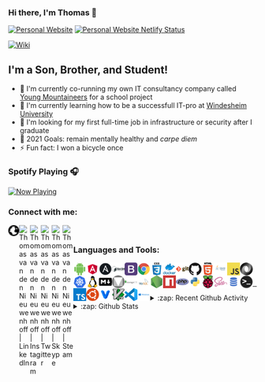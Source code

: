 ### Hi there, I'm Thomas 👋

[![Personal Website](https://img.shields.io/website?label=tvdn.me&style=for-the-badge&url=https%3A%2F%2Ftvdn.me)](https://tvdn.me)
[![Personal Website Netlify Status](https://api.netlify.com/api/v1/badges/6f24e10c-e713-44fc-b3e8-cd15750aec9f/deploy-status)](https://app.netlify.com/sites/tvdn/deploys)

[![Wiki](https://img.shields.io/website?label=wiki.tvdn.me&style=for-the-badge&url=https%3A%2F%2Fwiki.tvdn.me)](https://wiki.tvdn.me)

## I'm a Son, Brother, and Student!

- 🔭 I'm currently co-running my own IT consultancy company called [Young Mountaineers][young-mountaineers] for a school project
- 🌱 I'm currently learning how to be a successfull IT-pro at [Windesheim University][windesheim]
- 💼 I'm looking for my first full-time job in infrastructure or security after I graduate
- 🥅 2021 Goals: remain mentally healthy and *carpe diem*
- ⚡ Fun fact: I won a bicycle once

### Spotify Playing 🎧
[<img src="https://now-playing-profile.thomasiam.vercel.app/now-playing" width="256" height="64" alt="Now Playing">](https://now-playing-profile.thomasiam.vercel.app/now-playing?open)

### Connect with me:

[<img align="left" alt="TvdN.me" width="22px" src="https://raw.githubusercontent.com/iconic/open-iconic/master/svg/globe.svg" />][website]
[<img align="left" alt="Thomas van den Nieuwenhoff | LinkedIn" width="22px" src="https://cdn.jsdelivr.net/npm/simple-icons@v3/icons/linkedin.svg" />][linkedin]
[<img align="left" alt="Thomas van den Nieuwenhoff | Instagram" width="22px" src="https://cdn.jsdelivr.net/npm/simple-icons@v3/icons/instagram.svg" />][instagram]
[<img align="left" alt="Thomas van den Nieuwenhoff | Twitter" width="22px" src="https://cdn.jsdelivr.net/npm/simple-icons@v3/icons/twitter.svg" />][twitter]
[<img align="left" alt="Thomas van den Nieuwenhoff | Skype" width="22px" src="https://cdn.jsdelivr.net/npm/simple-icons@3.7.0/icons/skype.svg" />][skype]
[<img align="left" alt="Thomas van den Nieuwenhoff | Steam" width="22px" src="https://cdn.jsdelivr.net/npm/simple-icons@3.7.0/icons/steam.svg" />][steam]

<br />

### Languages and Tools:

[<img align="left" alt="Android" width="26px" src="https://raw.githubusercontent.com/github/explore/80688e429a7d4ef2fca1e82350fe8e3517d3494d/topics/android/android.png" />][android]
[<img align="left" alt="Angular" width="26px" src="https://raw.githubusercontent.com/github/explore/80688e429a7d4ef2fca1e82350fe8e3517d3494d/topics/angular/angular.png" />][angular]
[<img align="left" alt="Ansible" width="26px" src="https://raw.githubusercontent.com/github/explore/80688e429a7d4ef2fca1e82350fe8e3517d3494d/topics/ansible/ansible.png" />][ansible]
[<img align="left" alt="Bash" width="26px" src="https://raw.githubusercontent.com/github/explore/80688e429a7d4ef2fca1e82350fe8e3517d3494d/topics/bash/bash.png" />][bash]
[<img align="left" alt="Bootstrap" width="26px" src="https://raw.githubusercontent.com/github/explore/80688e429a7d4ef2fca1e82350fe8e3517d3494d/topics/bootstrap/bootstrap.png" />][bootstrap]
[<img align="left" alt="Chrome Extension" width="26px" src="https://raw.githubusercontent.com/github/explore/80688e429a7d4ef2fca1e82350fe8e3517d3494d/topics/chrome-extension/chrome-extension.png" />][chromeextension]
[<img align="left" alt="CSS3" width="26px" src="https://raw.githubusercontent.com/github/explore/80688e429a7d4ef2fca1e82350fe8e3517d3494d/topics/css/css.png" />][css3]
[<img align="left" alt="Docker" width="26px" src="https://raw.githubusercontent.com/github/explore/80688e429a7d4ef2fca1e82350fe8e3517d3494d/topics/docker/docker.png" />][docker]
[<img align="left" alt="Git" width="26px" src="https://raw.githubusercontent.com/github/explore/80688e429a7d4ef2fca1e82350fe8e3517d3494d/topics/git/git.png" />][git]
[<img align="left" alt="GitHub" width="26px" src="https://raw.githubusercontent.com/github/explore/78df643247d429f6cc873026c0622819ad797942/topics/github/github.png" />][github]
[<img align="left" alt="HTML5" width="26px" src="https://raw.githubusercontent.com/github/explore/80688e429a7d4ef2fca1e82350fe8e3517d3494d/topics/html/html.png" />][html5]
[<img align="left" alt="Java" width="26px" src="https://raw.githubusercontent.com/github/explore/80688e429a7d4ef2fca1e82350fe8e3517d3494d/topics/java/java.png" />][java]
[<img align="left" alt="JavaScript" width="26px" src="https://raw.githubusercontent.com/github/explore/80688e429a7d4ef2fca1e82350fe8e3517d3494d/topics/javascript/javascript.png" />][js]
[<img align="left" alt="JSON" width="26px" src="https://raw.githubusercontent.com/github/explore/80688e429a7d4ef2fca1e82350fe8e3517d3494d/topics/json/json.png" />][json]
[<img align="left" alt="Kubernetes" width="26px" src="https://raw.githubusercontent.com/github/explore/80688e429a7d4ef2fca1e82350fe8e3517d3494d/topics/kubernetes/kubernetes.png" />][kubernetes]
[<img align="left" alt="Linux" width="26px" src="https://raw.githubusercontent.com/github/explore/80688e429a7d4ef2fca1e82350fe8e3517d3494d/topics/linux/linux.png" />][linux]
[<img align="left" alt="Markdown" width="26px" src="https://raw.githubusercontent.com/github/explore/80688e429a7d4ef2fca1e82350fe8e3517d3494d/topics/markdown/markdown.png" />][md]
[<img align="left" alt="Material Design" width="26px" src="https://raw.githubusercontent.com/github/explore/80688e429a7d4ef2fca1e82350fe8e3517d3494d/topics/material-design/material-design.png" />][materialdesign]
[<img align="left" alt="MongoDB" width="26px" src="https://raw.githubusercontent.com/github/explore/80688e429a7d4ef2fca1e82350fe8e3517d3494d/topics/mongodb/mongodb.png" />][mongodb]
[<img align="left" alt="MySQL" width="26px" src="https://raw.githubusercontent.com/github/explore/80688e429a7d4ef2fca1e82350fe8e3517d3494d/topics/mysql/mysql.png" />][mysql]
[<img align="left" alt="Node.js" width="26px" src="https://raw.githubusercontent.com/github/explore/80688e429a7d4ef2fca1e82350fe8e3517d3494d/topics/nodejs/nodejs.png" />][node]
[<img align="left" alt="npm" width="26px" src="https://raw.githubusercontent.com/github/explore/80688e429a7d4ef2fca1e82350fe8e3517d3494d/topics/npm/npm.png" />][npm]
[<img align="left" alt="PHP" width="26px" src="https://raw.githubusercontent.com/github/explore/ccc16358ac4530c6a69b1b80c7223cd2744dea83/topics/php/php.png" />][php]
[<img align="left" alt="Python" width="26px" src="https://raw.githubusercontent.com/github/explore/80688e429a7d4ef2fca1e82350fe8e3517d3494d/topics/python/python.png" />][python]
[<img align="left" alt="Raspberry Pi" width="26px" src="https://raw.githubusercontent.com/github/explore/80688e429a7d4ef2fca1e82350fe8e3517d3494d/topics/raspberry-pi/raspberry-pi.png" />][rpi]
[<img align="left" alt="Sass" width="26px" src="https://raw.githubusercontent.com/github/explore/80688e429a7d4ef2fca1e82350fe8e3517d3494d/topics/sass/sass.png" />][sass]
[<img align="left" alt="SQL" width="26px" src="https://raw.githubusercontent.com/github/explore/80688e429a7d4ef2fca1e82350fe8e3517d3494d/topics/sql/sql.png" />][sql]
[<img align="left" alt="Terminal" width="26px" src="https://raw.githubusercontent.com/github/explore/80688e429a7d4ef2fca1e82350fe8e3517d3494d/topics/terminal/terminal.png" />][terminal]
[<img align="left" alt="TypeScript" width="26px" src="https://raw.githubusercontent.com/github/explore/80688e429a7d4ef2fca1e82350fe8e3517d3494d/topics/typescript/typescript.png" />][ts]
[<img align="left" alt="Ubuntu" width="26px" src="https://raw.githubusercontent.com/github/explore/80688e429a7d4ef2fca1e82350fe8e3517d3494d/topics/ubuntu/ubuntu.png" />][ubuntu]
[<img align="left" alt="Vagrant" width="26px" src="https://raw.githubusercontent.com/github/explore/80688e429a7d4ef2fca1e82350fe8e3517d3494d/topics/vagrant/vagrant.png" />][vagrant]
[<img align="left" alt="Vim" width="26px" src="https://raw.githubusercontent.com/github/explore/80688e429a7d4ef2fca1e82350fe8e3517d3494d/topics/vim/vim.png" />][vim]
[<img align="left" alt="Visual Studio Code" width="26px" src="https://raw.githubusercontent.com/github/explore/80688e429a7d4ef2fca1e82350fe8e3517d3494d/topics/visual-studio-code/visual-studio-code.png" />][vscode]
[<img align="left" alt="Windows" width="26px" src="https://raw.githubusercontent.com/github/explore/80688e429a7d4ef2fca1e82350fe8e3517d3494d/topics/windows/windows.png" />][windows]

<br />
<br />

---

<details>
  <summary>:zap: Recent Github Activity</summary>
  
  <!--RECENT_ACTIVITY:start-->
1. 🔱 Forked [ThomasIAm/text-box-sample](https://github.com/ThomasIAm/text-box-sample) from [mendix/text-box-sample](https://github.com/mendix/text-box-sample)
2. ✔️ Closed issue [#115](https://github.com/ThomasIAm/upptime/issues/115) in [ThomasIAm/upptime](https://github.com/ThomasIAm/upptime)
3. ❗️ Opened issue [#115](https://github.com/ThomasIAm/upptime/issues/115) in [ThomasIAm/upptime](https://github.com/ThomasIAm/upptime)
4. 📔 Created new repository [ThomasIAm/wwi-webshop](https://github.com/ThomasIAm/wwi-webshop)
5. ❗️ Opened issue [#1](https://github.com/Mathijsvdn/Racetastic/issues/1) in [Mathijsvdn/Racetastic](https://github.com/Mathijsvdn/Racetastic)
<!--RECENT_ACTIVITY:end-->
  
  <!--RECENT_ACTIVITY:last_update-->
Last Updated: Wednesday, December 15th, 2021, 12:39:37 AM
<!--RECENT_ACTIVITY:last_update_end-->

</details>

<details>
  <summary>:zap: Github Stats</summary>

  <img align="left" alt="ThomasIAm's Github Stats" src="https://github-readme-stats.vercel.app/api?username=ThomasIAm&show_icons=true&hide_border=true&count_private=true" />
  <img align="left" alt="ThomasIAm's Top Languages" src="https://github-readme-stats.vercel.app/api/top-langs?username=ThomasIAm&layout=compact" />

</details>


[young-mountaineers]: https://young-mountaineers.ga
[windesheim]: https://www.windesheim.nl/opleidingen/deeltijd/bachelor/hbo-ict
[website]: https://tvdn.me
[twitter]: https://twitter.com/thomasikdus
[linkedin]: https://www.linkedin.com/in/thomasvandennieuwenhoff/?locale=en_US
[instagram]: https://www.instagram.com/thomasikdus/
[skype]: https://join.skype.com/invite/jcPGORJJ3Vq4
[steam]: https://steamcommunity.com/id/thomasiam/
[vscode]: https://code.visualstudio.com/
[html5]: https://www.w3.org/html/
[css3]: https://www.w3.org/Style/CSS/Overview.en.html
[sass]: http://sass-lang.com/
[js]: https://developer.mozilla.org/en-US/docs/Web/JavaScript
[node]: https://nodejs.org/en/
[sql]: https://github.com/topics/sql
[mysql]: https://www.mysql.com/
[mongodb]: https://www.mongodb.com/
[git]: https://git-scm.com/
[github]: https://github.com/
[android]: https://www.android.com/
[angular]: https://angular.io/
[ansible]: https://www.ansible.com/
[bash]: https://www.gnu.org/software/bash/
[bootstrap]: https://getbootstrap.com/
[docker]: https://www.docker.com/
[java]: https://www.oracle.com/technetwork/java/javase/overview/index.html
[json]: http://www.json.org/
[kubernetes]: https://kubernetes.io/
[linux]: https://github.com/topics/linux
[md]: https://daringfireball.net/projects/markdown/
[materialdesign]: https://material.io/
[npm]: https://www.npmjs.com/
[php]: https://secure.php.net/
[python]: https://www.python.org/
[rpi]:https://www.raspberrypi.org/ 
[ts]: https://www.typescriptlang.org/
[ubuntu]: https://www.ubuntu.com/
[vagrant]: https://www.vagrantup.com/
[vim]: http://www.vim.org/download.php
[windows]: https://www.microsoft.com/en-us/windows
[terminal]: https://github.com/topics/terminal
[chromeextension]: https://developer.chrome.com/docs/extensions/
